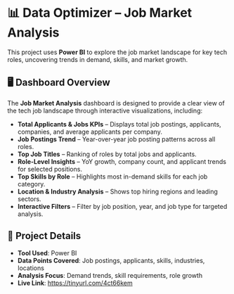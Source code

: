 # 📊 Data Optimizer – Job Market Analysis

This project uses **Power BI** to explore the job market landscape for key tech roles, uncovering trends in demand, skills, and market growth.

## 🖥 Dashboard Overview

The **Job Market Analysis** dashboard is designed to provide a clear view of the tech job landscape through interactive visualizations, including:

- **Total Applicants & Jobs KPIs** – Displays total job postings, applicants, companies, and average applicants per company.
- **Job Postings Trend** – Year-over-year job posting patterns across all roles.
- **Top Job Titles** – Ranking of roles by total jobs and applicants.
- **Role-Level Insights** – YoY growth, company count, and applicant trends for selected positions.
- **Top Skills by Role** – Highlights most in-demand skills for each job category.
- **Location & Industry Analysis** – Shows top hiring regions and leading sectors.
- **Interactive Filters** – Filter by job position, year, and job type for targeted analysis.

## 📂 Project Details
- **Tool Used**: Power BI
- **Data Points Covered**: Job postings, applicants, skills, industries, locations
- **Analysis Focus**: Demand trends, skill requirements, role growth
- **Live Link**: https://tinyurl.com/4ct66kem


